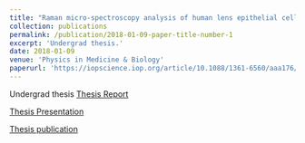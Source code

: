 ```yaml
---
title: "Raman micro-spectroscopy analysis of human lens epithelial cells exposed to a low-dose-range of ionizing radiation"
collection: publications
permalink: /publication/2018-01-09-paper-title-number-1
excerpt: 'Undergrad thesis.'
date: 2018-01-09
venue: 'Physics in Medicine & Biology'
paperurl: 'https://iopscience.iop.org/article/10.1088/1361-6560/aaa176/meta'
---
```

Undergrad thesis
[Thesis Report](https://achintzeus1994.github.io/assets/thesis/Report.pdf)

[Thesis Presentation](https://achintzeus1994.github.io/assets/thesis/Thesis_Presentation.pdf)

[Thesis publication](https://iopscience.iop.org/article/10.1088/1361-6560/aaa176/meta)
